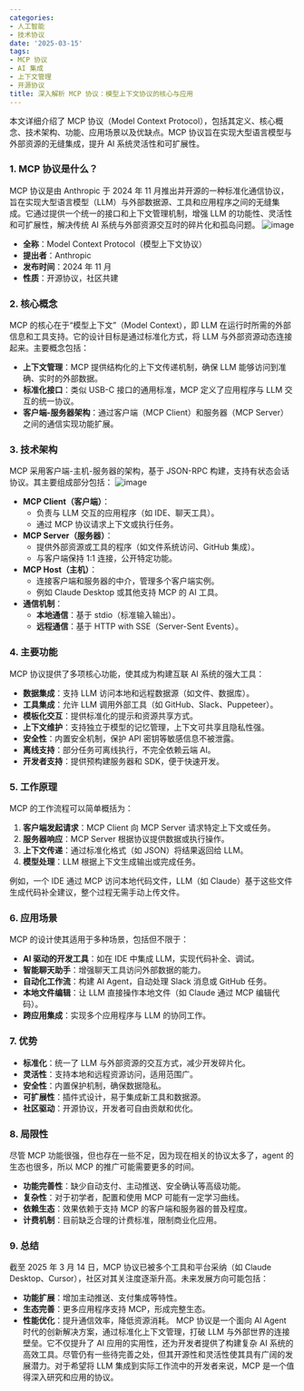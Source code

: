 ```yaml
---
categories:
- 人工智能
- 技术协议
date: '2025-03-15'
tags:
- MCP 协议
- AI 集成
- 上下文管理
- 开源协议
title: 深入解析 MCP 协议：模型上下文协议的核心与应用
---
```


本文详细介绍了 MCP 协议（Model Context Protocol），包括其定义、核心概念、技术架构、功能、应用场景以及优缺点。MCP 协议旨在实现大型语言模型与外部资源的无缝集成，提升 AI 系统灵活性和可扩展性。

### 1. **MCP 协议是什么？**
MCP 协议是由 Anthropic 于 2024 年 11 月推出并开源的一种标准化通信协议，旨在实现大型语言模型（LLM）与外部数据源、工具和应用程序之间的无缝集成。它通过提供一个统一的接口和上下文管理机制，增强 LLM 的功能性、灵活性和可扩展性，解决传统 AI 系统与外部资源交互时的碎片化和孤岛问题。
![image](mcp.png)

- **全称**：Model Context Protocol（模型上下文协议）
- **提出者**：Anthropic
- **发布时间**：2024 年 11 月
- **性质**：开源协议，社区共建

### 2. **核心概念**
MCP 的核心在于“模型上下文”（Model Context），即 LLM 在运行时所需的外部信息和工具支持。它的设计目标是通过标准化方式，将 LLM 与外部资源动态连接起来。主要概念包括：

- **上下文管理**：MCP 提供结构化的上下文传递机制，确保 LLM 能够访问到准确、实时的外部数据。
- **标准化接口**：类似 USB-C 接口的通用标准，MCP 定义了应用程序与 LLM 交互的统一协议。
- **客户端-服务器架构**：通过客户端（MCP Client）和服务器（MCP Server）之间的通信实现功能扩展。

### 3. **技术架构**
MCP 采用客户端-主机-服务器的架构，基于 JSON-RPC 构建，支持有状态会话协议。其主要组成部分包括：
![image](arch.png)

- **MCP Client（客户端）**：
  - 负责与 LLM 交互的应用程序（如 IDE、聊天工具）。
  - 通过 MCP 协议请求上下文或执行任务。
- **MCP Server（服务器）**：
  - 提供外部资源或工具的程序（如文件系统访问、GitHub 集成）。
  - 与客户端保持 1:1 连接，公开特定功能。
- **MCP Host（主机）**：
  - 连接客户端和服务器的中介，管理多个客户端实例。
  - 例如 Claude Desktop 或其他支持 MCP 的 AI 工具。
- **通信机制**：
  - **本地通信**：基于 stdio（标准输入输出）。
  - **远程通信**：基于 HTTP with SSE（Server-Sent Events）。

### 4. **主要功能**
MCP 协议提供了多项核心功能，使其成为构建互联 AI 系统的强大工具：

- **数据集成**：支持 LLM 访问本地和远程数据源（如文件、数据库）。
- **工具集成**：允许 LLM 调用外部工具（如 GitHub、Slack、Puppeteer）。
- **模板化交互**：提供标准化的提示和资源共享方式。
- **上下文维护**：支持独立于模型的记忆管理，上下文可共享且隐私性强。
- **安全性**：内置安全机制，保护 API 密钥等敏感信息不被泄露。
- **离线支持**：部分任务可离线执行，不完全依赖云端 AI。
- **开发者支持**：提供预构建服务器和 SDK，便于快速开发。

### 5. **工作原理**
MCP 的工作流程可以简单概括为：
1. **客户端发起请求**：MCP Client 向 MCP Server 请求特定上下文或任务。
2. **服务器响应**：MCP Server 根据协议提供数据或执行操作。
3. **上下文传递**：通过标准化格式（如 JSON）将结果返回给 LLM。
4. **模型处理**：LLM 根据上下文生成输出或完成任务。

例如，一个 IDE 通过 MCP 访问本地代码文件，LLM（如 Claude）基于这些文件生成代码补全建议，整个过程无需手动上传文件。

### 6. **应用场景**
MCP 的设计使其适用于多种场景，包括但不限于：
- **AI 驱动的开发工具**：如在 IDE 中集成 LLM，实现代码补全、调试。
- **智能聊天助手**：增强聊天工具访问外部数据的能力。
- **自动化工作流**：构建 AI Agent，自动处理 Slack 消息或 GitHub 任务。
- **本地文件编辑**：让 LLM 直接操作本地文件（如 Claude 通过 MCP 编辑代码）。
- **跨应用集成**：实现多个应用程序与 LLM 的协同工作。

### 7. **优势**
- **标准化**：统一了 LLM 与外部资源的交互方式，减少开发碎片化。
- **灵活性**：支持本地和远程资源访问，适用范围广。
- **安全性**：内置保护机制，确保数据隐私。
- **可扩展性**：插件式设计，易于集成新工具和数据源。
- **社区驱动**：开源协议，开发者可自由贡献和优化。

### 8. **局限性**
尽管 MCP 功能很强，但也存在一些不足，因为现在相关的协议太多了，agent 的生态也很多，所以 MCP 的推广可能需要更多的时间。
- **功能完善性**：缺少自动支付、主动推送、安全确认等高级功能。
- **复杂性**：对于初学者，配置和使用 MCP 可能有一定学习曲线。
- **依赖生态**：效果依赖于支持 MCP 的客户端和服务器的普及程度。
- **计费机制**：目前缺乏合理的计费标准，限制商业化应用。

### 9. **总结**
截至 2025 年 3 月 14 日，MCP 协议已被多个工具和平台采纳（如 Claude Desktop、Cursor），社区对其关注度逐渐升高。未来发展方向可能包括：
- **功能扩展**：增加主动推送、支付集成等特性。
- **生态完善**：更多应用程序支持 MCP，形成完整生态。
- **性能优化**：提升通信效率，降低资源消耗。
MCP 协议是一个面向 AI Agent 时代的创新解决方案，通过标准化上下文管理，打破 LLM 与外部世界的连接壁垒。它不仅提升了 AI 应用的实用性，还为开发者提供了构建复杂 AI 系统的高效工具。尽管仍有一些待完善之处，但其开源性和灵活性使其具有广阔的发展潜力。对于希望将 LLM 集成到实际工作流中的开发者来说，MCP 是一个值得深入研究和应用的协议。
